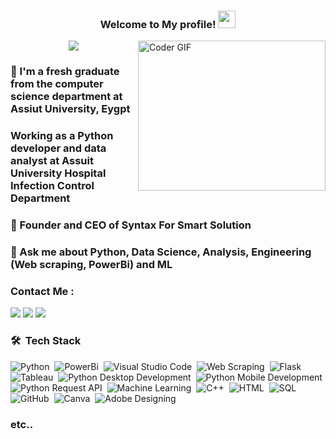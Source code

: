 <h3 align="center">
  Welcome to My profile!
  <img src="https://media.giphy.com/media/hvRJCLFzcasrR4ia7z/giphy.gif" width="28">
</h3>

<img align="right" src="https://media.giphy.com/media/SWoSkN6DxTszqIKEqv/giphy.gif" alt="Coder GIF" width="300" height="240">

<!-- Typing SVG by DenverCoder1 - https://github.com/DenverCoder1/readme-typing-svg -->
<p align="center">
  <a href="https://github.com/DenverCoder1/readme-typing-svg"><img src="https://readme-typing-svg.herokuapp.com/?lines=Fresh%20Graduated%20Data%20Analyst;Always%20learning%20new%20things&font=Fira%20Code&center=true&width=440&height=45&color=f75c7e&vCenter=true&size=22"></a>
</p>

### 🔭 I'm a fresh graduate from the computer science department at Assiut University, Eygpt
### Working as a Python developer and data analyst at Assuit University Hospital Infection Control Department
### 🌱 Founder and CEO of Syntax For Smart Solution
### 💬 Ask me about <strong>Python, Data Science, Analysis, Engineering (Web scraping, PowerBi) and ML </strong>

### Contact Me :

<a href="[https://www.linkedin.com/in/mahmoud-wahman-a41848217]" target="_blank"><img src="https://img.shields.io/badge/-Mahmoud%20Wahmen-0077B5?style=for-the-badge&logo=Linkedin&logoColor=white"/></a>
<a href="https://wa.me/+201125442586" target="_blank"><img src="https://img.shields.io/badge/-Mahmoud%20Wahman-25D366?style=for-the-badge&logo=WhatsApp&logoColor=white"/></a>
<a href="mailto:mahmud962002@gmail.com" target="_blank"><img src="https://img.shields.io/badge/-Mahmoud%20Wahman-EA2328?style=for-the-badge&logo=Gmail&logoColor=red"/></a>

### 🛠 &nbsp;Tech Stack
![Python](https://img.shields.io/badge/-Python-05122A?style=flat&logo=Python)&nbsp;
![PowerBi](https://img.shields.io/badge/-PowerBi-05122A?style=flat&logo=PowerBi)&nbsp;
![Visual Studio Code](https://img.shields.io/badge/-Visual%20Studio%20Code-05122A?style=flat&logo=visual-studio-code&logoColor=007ACC)&nbsp;
![Web Scraping](https://img.shields.io/badge/-Web%20Scraping-05122A?style=flat&logo=Web-Scraping)&nbsp;
![Flask](https://img.shields.io/badge/-Flask-05122A?style=flat&logo=Flask)&nbsp;
![Tableau](https://img.shields.io/badge/-Tableau-05122A?style=flat&logo=Tableau)&nbsp;
![Python Desktop Development](https://img.shields.io/badge/-Python%20Desktop%20Development-05122A?style=flat&logo=Python)&nbsp;
![Python Mobile Development](https://img.shields.io/badge/-Mobile%20Development-05122A?style=flat&logo=Mobile-Development)&nbsp;
![Python Request API](https://img.shields.io/badge/-Request%20API-05122A?style=flat&logo=API)&nbsp;
![Machine Learning](https://img.shields.io/badge/-Machine%20Learning-05122A?style=flat&logo=Machine-Learning)&nbsp;
![C++](https://img.shields.io/badge/-C++-05122A?style=flat&logo=C%2B%2B)&nbsp;
![HTML](https://img.shields.io/badge/-HTML-05122A?style=flat&logo=HTML5)&nbsp;
![SQL](https://img.shields.io/badge/-SQL-05122A?style=flat&logo=MySQL)&nbsp;
![GitHub](https://img.shields.io/badge/-GitHub-05122A?style=flat&logo=GitHub)&nbsp;
![Canva](https://img.shields.io/badge/-Canva-05122A?style=flat&logo=Canva)&nbsp;
![Adobe Designing](https://img.shields.io/badge/-Adobe%20Designing-05122A?style=flat&logo=Adobe-Creative-Cloud)&nbsp;
### etc..
